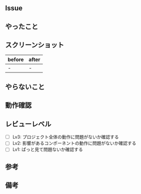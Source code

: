## Issue

  
## やったこと

  
## スクリーンショット
  
|  before  |  after  |
| ---- | ---- |
|  -  |  -  |
  
## やらないこと

  
## 動作確認

  
## レビューレベル
  
- [ ] Lv3: プロジェクト全体の動作に問題がないか確認する  
- [ ] Lv2: 影響があるコンポーネントの動作に問題がないか確認する  
- [ ] Lv1: ぱっと見て問題ないか確認する  
  
## 参考

  
## 備考
